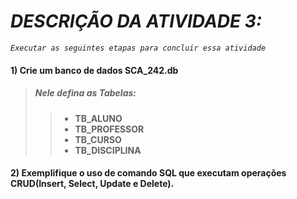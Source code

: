  # _DESCRIÇÃO DA ATIVIDADE 3:_
_*`Executar as seguintes etapas para concluir essa atividade`*_
#### 1) Crie um banco de dados SCA_242.db
 > ##### Nele defina as Tabelas:
 >> * **TB_ALUNO**
 >> * **TB_PROFESSOR**
 >> * **TB_CURSO**
> > * **TB_DISCIPLINA**
#### 2) Exemplifique o uso de comando SQL que executam operações CRUD(Insert, Select, Update e Delete).

